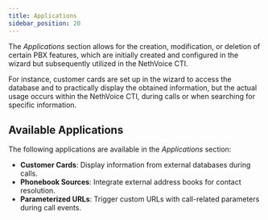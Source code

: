 ```yaml
---
title: Applications
sidebar_position: 20
---
```


The *Applications* section allows for the creation, modification, or deletion of certain PBX features, which are initially created and configured in the wizard but subsequently utilized in the NethVoice CTI.

For instance, customer cards are set up in the wizard to access the database and to practically display the obtained information, but the actual usage occurs within the NethVoice CTI, during calls or when searching for specific information.

## Available Applications

The following applications are available in the *Applications* section:

- **Customer Cards**: Display information from external databases during calls.
- **Phonebook Sources**: Integrate external address books for contact resolution.
- **Parameterized URLs**: Trigger custom URLs with call-related parameters during call events.
